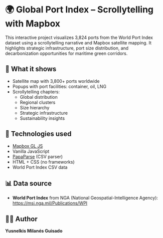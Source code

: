 # 🌍 Global Port Index – Scrollytelling with Mapbox

This interactive project visualizes 3,824 ports from the World Port Index dataset using a scrollytelling narrative and Mapbox satellite mapping. It highlights strategic infrastructure, port size distribution, and decarbonization opportunities for maritime green corridors.

## 🚢 What it shows

- Satellite map with 3,800+ ports worldwide
- Popups with port facilities: container, oil, LNG
- Scrollytelling chapters:
  - Global distribution
  - Regional clusters
  - Size hierarchy
  - Strategic infrastructure
  - Sustainability insights

## 🔧 Technologies used

- [Mapbox GL JS](https://docs.mapbox.com/mapbox-gl-js/)
- Vanilla JavaScript
- [PapaParse](https://www.papaparse.com/) (CSV parser)
- HTML + CSS (no frameworks)
- World Port Index CSV data

## 📊 Data source

- **World Port Index** from NGA (National Geospatial-Intelligence Agency):  
  https://msi.nga.mil/Publications/WPI

## 👩‍💻 Author

**Yusnelkis Milanés Guisado**  

